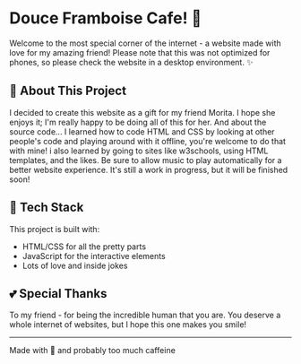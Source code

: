 # Douce Framboise Cafe! 🍓

Welcome to the most special corner of the internet - a website made with love for my amazing friend! Please note that this was not optimized for phones, so please check the website in a desktop environment. ✨

## 💖 About This Project

I decided to create this website as a gift for my friend Morita. I hope she enjoys it; I'm really happy to be doing all of this for her. And about the source code... I learned how to code HTML and CSS by looking at other people's code and playing around with it offline, you're welcome to do that with mine! i also learned by going to sites like w3schools, using HTML templates, and the likes. Be sure to allow music to play automatically for a better website experience. It's still a work in progress, but it will be finished soon!

## 🚀 Tech Stack

This project is built with:
- HTML/CSS for all the pretty parts
- JavaScript for the interactive elements
- Lots of love and inside jokes

## 💕 Special Thanks

To my friend - for being the incredible human that you are. You deserve a whole internet of websites, but I hope this one makes you smile!

---

Made with 💖 and probably too much caffeine
